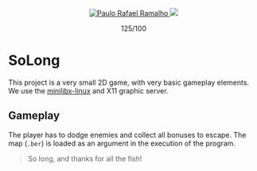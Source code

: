 <p align="center">
  <a href="https://www.linkedin.com/in/prafaelramalho/">
    <img alt="Paulo Rafael Ramalho" src="https://img.shields.io/badge/-Paulo Rafael-682998?style=flat&logo=Linkedin&logoColor=white" />
  </a>

  <a aria-label="Completed" href="https://www.42sp.org.br/">
    <img src="https://img.shields.io/badge/42.sp-so_long-682998?logo="></img>
  </a>
</p>
<p align="center">
  125/100
</p>

# SoLong

This project is a very small 2D game, with very basic gameplay elements. We use the [minilibx-linux](https://github.com/42Paris/minilibx-linux) and X11 graphic server.
## Gameplay
The player has to dodge enemies and collect all bonuses to escape. The map (`.ber`) is loaded as an argument in the execution of the program.

> So long, and thanks for all the fish!
